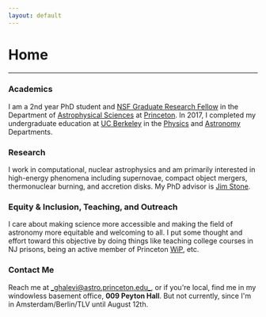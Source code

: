 ```yaml
---
layout: default
---
```

# Home
---

### Academics
I am a 2nd year PhD student and [NSF Graduate Research Fellow](https://www.nsfgrfp.org/) in the Department of [Astrophysical Sciences](https://web.astro.princeton.edu) at [Princeton](http://princeton.edu). In 2017, I completed my undergraduate education at [UC Berkeley](http://berkeley.edu) in the [Physics](http://physics.berkeley.edu) and [Astronomy](https://astro.berkeley.edu) Departments.

### Research
I work in computational, nuclear astrophysics and am primarily interested in high-energy phenomena including supernovae, compact object mergers, thermonuclear burning, and accretion disks. My PhD advisor is [Jim Stone](https://www.astro.princeton.edu/~jstone/). 

### Equity & Inclusion, Teaching, and Outreach
I care about making science more accessible and making the field of astronomy more equitable and welcoming to all. I put some thought and effort toward this objective by doing things like teaching college courses in NJ prisons, being an active member of Princeton [WiP](https://wip.princeton.edu/), etc.

### Contact Me
Reach me at [_ghalevi@astro.princeton.edu_](mailto:ghalevi@astro.princeton.edu), or if you're local, find me in my windowless basement office, **009 Peyton Hall**. But not currently, since I'm in Amsterdam/Berlin/TLV until August 12th. 
